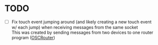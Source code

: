 # TODO

- [ ] Fix touch event jumping around (and likely creating a new touch event w/
  each jump) when receiving messages from the same socket  
  This was created by sending messages from two devices to one router program
  ([OSCRouter](https://github.com/ETCLabs/OSCRouter))
